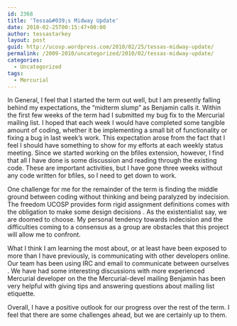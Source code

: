 ```yaml
---
id: 2368
title: 'Tessa&#039;s Midway Update'
date: 2010-02-25T00:15:47+00:00
author: tessastarkey
layout: post
guid: http://ucosp.wordpress.com/2010/02/25/tessas-midway-update/
permalink: /2009-2010/uncategorized/2010/02/tessas-midway-update/
categories:
  - Uncategorized
tags:
  - Mercurial
---
```

In General, I feel that I started the term out well, but I am presently falling behind my expectations, the “midterm slump” as Benjamin calls it. Within the first few weeks of the term had I submitted my bug fix to the Mercurial mailing list. I hoped that each week I would have completed some tangible amount of coding, whether it be implementing a small bit of functionality or fixing a bug in last week’s work. This expectation arose from the fact that I feel I should have something to show for my efforts at each weekly status meeting. Since we started working on the bfiles extension, however, I find that all I have done is some discussion and reading through the existing code. These are important activities, but I have gone three weeks without any code written for bfiles, so I need to get down to work.

One challenge for me for the remainder of the term is finding the middle ground between coding without thinking and being paralyzed by indecision. The freedom UCOSP provides form rigid assignment definitions comes with the obligation to make some design decisions . As the existentialist say, we are doomed to choose. My personal tendency towards indecision and the difficulties coming to a consensus as a group are obstacles that this project will allow me to confront.
  
What I think I am learning the most about, or at least have been exposed to more than I have previously, is communicating with other developers online. Our team has been using IRC and email to communicate between ourselves . We have had some interesting discussions with more experienced Mercurial developer on the the Mercurial-devel mailing Benjamin has been very helpful with giving tips and answering questions about mailing list etiquette.

Overall, I have a positive outlook for our progress over the rest of the term. I feel that there are some challenges ahead, but we are certainly up to them.